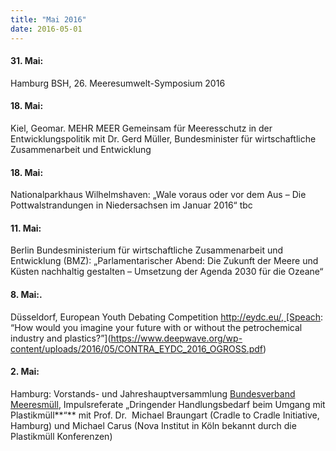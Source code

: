 ```yaml
---
title: "Mai 2016"
date: 2016-05-01
---
```


#### **31\. Mai:**

Hamburg BSH, 26. Meeresumwelt-Symposium 2016

#### **18\. Mai:**

Kiel, Geomar. MEHR MEER Gemeinsam für Meeresschutz in der Entwicklungspolitik mit Dr. Gerd Müller, Bundesminister für wirtschaftliche Zusammenarbeit und Entwicklung

#### **18\. Mai:**

Nationalparkhaus Wilhelmshaven: „Wale voraus oder vor dem Aus – Die Pottwalstrandungen in Niedersachsen im Januar 2016“ tbc

#### **11\. Mai:**

Berlin Bundesministerium für wirtschaftliche Zusammenarbeit und Entwicklung (BMZ): „Parlamentarischer Abend: Die Zukunft der Meere und Küsten nachhaltig gestalten – Umsetzung der Agenda 2030 für die Ozeane“

#### **8\. Mai:**.

Düsseldorf, European Youth Debating Competition http://eydc.eu/, [Speach: “How would you imagine your future with or without the petrochemical industry and plastics?”](https://www.deepwave.org/wp-content/uploads/2016/05/CONTRA_EYDC_2016_OGROSS.pdf) 

#### **2\. Mai:**

Hamburg: Vorstands- und Jahreshauptversammlung [Bundesverband Meeresmüll](http://bundesverband-meeresmuell.de/), Impulsreferate „Dringender Handlungsbedarf beim Umgang mit Plastikmüll**“** mit Prof. Dr.  Michael Braungart (Cradle to Cradle Initiative, Hamburg) und Michael Carus (Nova Institut in Köln bekannt durch die Plastikmüll Konferenzen)
